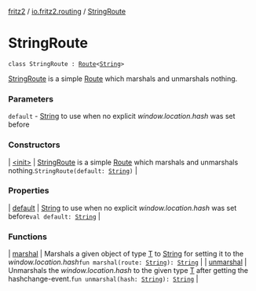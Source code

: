 [fritz2](../../index.md) / [io.fritz2.routing](../index.md) / [StringRoute](./index.md)

# StringRoute

`class StringRoute : `[`Route`](../-route/index.md)`<`[`String`](https://kotlinlang.org/api/latest/jvm/stdlib/kotlin/-string/index.html)`>`

[StringRoute](./index.md) is a simple [Route](../-route/index.md) which
marshals and unmarshals nothing.

### Parameters

`default` - [String](https://kotlinlang.org/api/latest/jvm/stdlib/kotlin/-string/index.html) to use when no explicit *window.location.hash* was set before

### Constructors

| [&lt;init&gt;](-init-.md) | [StringRoute](./index.md) is a simple [Route](../-route/index.md) which marshals and unmarshals nothing.`StringRoute(default: `[`String`](https://kotlinlang.org/api/latest/jvm/stdlib/kotlin/-string/index.html)`)` |

### Properties

| [default](default.md) | [String](https://kotlinlang.org/api/latest/jvm/stdlib/kotlin/-string/index.html) to use when no explicit *window.location.hash* was set before`val default: `[`String`](https://kotlinlang.org/api/latest/jvm/stdlib/kotlin/-string/index.html) |

### Functions

| [marshal](marshal.md) | Marshals a given object of type [T](../-route/index.md#T) to [String](https://kotlinlang.org/api/latest/jvm/stdlib/kotlin/-string/index.html) for setting it to the *window.location.hash*`fun marshal(route: `[`String`](https://kotlinlang.org/api/latest/jvm/stdlib/kotlin/-string/index.html)`): `[`String`](https://kotlinlang.org/api/latest/jvm/stdlib/kotlin/-string/index.html) |
| [unmarshal](unmarshal.md) | Unmarshals the *window.location.hash* to the given type [T](../-route/index.md#T) after getting the hashchange-event.`fun unmarshal(hash: `[`String`](https://kotlinlang.org/api/latest/jvm/stdlib/kotlin/-string/index.html)`): `[`String`](https://kotlinlang.org/api/latest/jvm/stdlib/kotlin/-string/index.html) |

